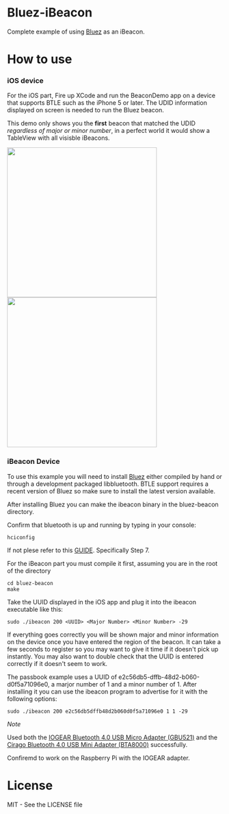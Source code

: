 Bluez-iBeacon
=============

Complete example of using [Bluez](http://www.bluez.org/) as an iBeacon.

How to use
==========

### iOS device


For the iOS part, Fire up XCode and run the BeaconDemo app on a device that supports BTLE such
as the iPhone 5 or later. The UDID information displayed on screen is needed to run
the Bluez beacon.

This demo only shows you the <strong>first</strong> beacon that matched the UDID <em>regardless of major or minor number</em>, in a perfect world it would show a TableView with all visisble iBeacons.

<img src="http://i.imgur.com/G3EACo5.png"  height="350">
<img src="http://i.imgur.com/29uLNvs.png"  height="350">

### iBeacon Device
To use this example you will need to install [Bluez](http://www.bluez.org/)
either compiled by hand or through a development packaged libbluetooth. BTLE
support requires a recent version of Bluez so make sure to install the latest
version available.

After installing Bluez you can make the ibeacon binary in the bluez-beacon
directory.

Confirm that bluetooth is up and running by typing in your console:
```
hciconfig
```

If not plese refer to this [GUIDE](http://developer.radiusnetworks.com/2013/10/09/how-to-make-an-ibeacon-out-of-a-raspberry-pi.html). Specifically Step 7.

For the iBeacon part you must compile it first, assuming you are in the root of the directory
```
cd bluez-beacon
make
```
Take the UUID displayed in the iOS app and plug it into the ibeacon executable like this:

```
sudo ./ibeacon 200 <UUID> <Major Number> <Minor Number> -29
```

If everything goes correctly you will be shown major and minor information on the device once you
have entered the region of the beacon. It can take a few seconds to register
so you may want to give it time if it doesn't pick up instantly. You may also
want to double check that the UUID is entered correctly if it doesn't seem to
work.

The passbook example uses a UUID of e2c56db5-dffb-48d2-b060-d0f5a71096e0, a
marjor number of 1 and a minor number of 1. After installing it you can use
the ibeacon program to advertise for it with the following options:

```
sudo ./ibeacon 200 e2c56db5dffb48d2b060d0f5a71096e0 1 1 -29
```

*Note*

Used both the [IOGEAR Bluetooth 4.0 USB Micro Adapter (GBU521)](http://www.amazon.com/dp/B007GFX0PY)
and the [Cirago Bluetooth 4.0 USB Mini Adapter (BTA8000)](http://www.amazon.com/dp/B0090I9NRE) successfully.

Confiremd to work on the Raspberry Pi with the IOGEAR adapter. 

License
=======

MIT - See the LICENSE file
